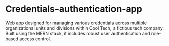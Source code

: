 # Credentials-authentication-app
Web app designed for managing various credentials across multiple organizational units and divisions within Cool Tech, a fictious tech company. Built using the MERN stack, it includes robust user authentication and role-based access control.

